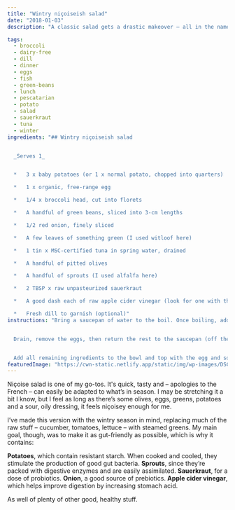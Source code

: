 ```yaml
---
title: "Wintry niçoiseish salad"
date: "2018-01-03"
description: "A classic salad gets a drastic makeover – all in the name of eating with the seasons and for good gut health."

tags: 
  - broccoli
  - dairy-free
  - dill
  - dinner
  - eggs
  - fish
  - green-beans
  - lunch
  - pescatarian
  - potato
  - salad
  - sauerkraut
  - tuna
  - winter
ingredients: "## Wintry niçoiseish salad


  _Serves 1_


  *   3 x baby potatoes (or 1 x normal potato, chopped into quarters)

  *   1 x organic, free-range egg

  *   1/4 x broccoli head, cut into florets

  *   A handful of green beans, sliced into 3-cm lengths

  *   1/2 red onion, finely sliced

  *   A few leaves of something green (I used witloof here)

  *   1 tin x MSC-certified tuna in spring water, drained

  *   A handful of pitted olives

  *   A handful of sprouts (I used alfalfa here)

  *   2 TBSP x raw unpasteurized sauerkraut

  *   A good dash each of raw apple cider vinegar (look for one with the 'mother' in it) and extra virgin olive oil

  *   Fresh dill to garnish (optional)"
instructions: "Bring a saucepan of water to the boil. Once boiling, add the potatoes and egg and cook for 15 minutes or until the potatoes are almost done – prick them with a fork to check. Throw in the broccoli and green beans and cook, covered, for a further few minutes until the broccoli is tender but still has some bite to it.


  Drain, remove the eggs, then return the rest to the saucepan (off the heat) with the red onion. This will allow the onion to cook slightly, making it easier to digest. Transfer to a serving bowl. Peel the egg, then cut into quarters.


  Add all remaining ingredients to the bowl and top with the egg and some fresh dill if desired."
featuredImage: "https://cwn-static.netlify.app/static/img/wp-images/DSC_0160-FINAL.jpg"
---
```


Niçoise salad is one of my go-tos. It's quick, tasty and – apologies to the French – can easily be adapted to what’s in season. I may be stretching it a bit I know, but I feel as long as there’s some olives, eggs, greens, potatoes and a sour, oily dressing, it feels niçoisey enough for me.

I’ve made this version with the wintry season in mind, replacing much of the raw stuff – cucumber, tomatoes, lettuce – with steamed greens. My main goal, though, was to make it as gut-friendly as possible, which is why it contains:

**Potatoes**, which contain resistant starch. When cooked and cooled, they stimulate the production of good gut bacteria. **Sprouts**, since they’re packed with digestive enzymes and are easily assimilated. **Sauerkraut**, for a dose of probiotics. **Onion**, a good source of prebiotics. **Apple cider vinegar**, which helps improve digestion by increasing stomach acid.

As well of plenty of other good, healthy stuff.
